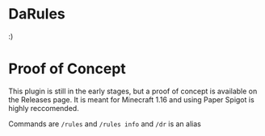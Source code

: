 # DaRules
:)

# Proof of Concept
This plugin is still in the early stages, but a proof of concept is available on the Releases page. It is meant for Minecraft 1.16 and using Paper Spigot is highly reccomended.

Commands are `/rules` and `/rules info` and `/dr` is an alias